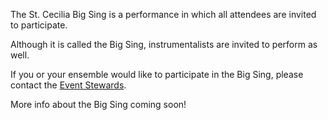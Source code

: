 The St. Cecilia Big Sing is a performance in which all attendees are invited to participate.

Although it is called the Big Sing, instrumentalists are invited to perform as well.

If you or your ensemble would like to participate in the Big Sing, please contact the [Event Stewards](mailto:ceciliaATcynnabarDOTorg). 

More info about the Big Sing coming soon!
